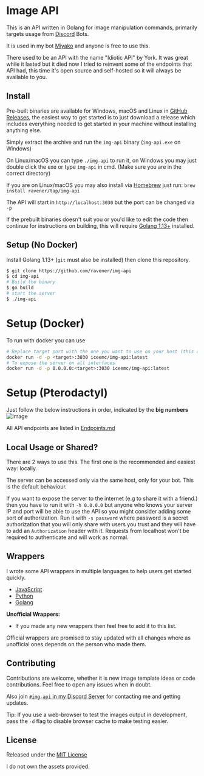 # Image API

This is an API written in Golang for image manipulation commands, primarily targets usage from [Discord](https://discord.com) Bots.

It is used in my bot [Miyako](https://github.com/ravener/miyako) and anyone is free to use this.

There used to be an API with the name "Idiotic API" by York. It was great while it lasted but it died now I tried to reinvent some of the endpoints that API had, this time it's open source and self-hosted so it will always be available to you.

## Install
Pre-built binaries are available for Windows, macOS and Linux in [GitHub Releases](https://github.com/ravener/img-api/releases), the easiest way to get started is to just download a release which includes everything needed to get started in your machine without installing anything else.

Simply extract the archive and run the `img-api` binary (`img-api.exe` on Windows)

On Linux/macOS you can type `./img-api` to run it, on Windows you may just double click the exe or type `img-api` in cmd. (Make sure you are in the correct directory)

If you are on Linux/macOS you may also install via [Homebrew](https://brew.sh) just run: `brew install ravener/tap/img-api`

The API will start in `http://localhost:3030` but the port can be changed via `-p`

If the prebuilt binaries doesn't suit you or you'd like to edit the code then continue for instructions on building, this will require [Golang 1.13+](https://golang.org) installed.

## Setup (No Docker)
Install Golang 1.13+ (`git` must also be installed) then clone this repository.
```sh
$ git clone https://github.com/ravener/img-api
$ cd img-api
# Build the binary
$ go build
# start the server
$ ./img-api
```

# Setup (Docker)
To run with docker you can use
```sh
# Replace target port with the one you want to use on your host (this only exposes it locally)
docker run -d -p <target>:3030 iceemc/img-api:latest
# To expose the server on all interfaces
docker run -d -p 0.0.0.0:<target>:3030 iceemc/img-api:latest
```

# Setup (Pterodactyl)
Just follow the below instructions in order, indicated by the **big numbers**
![image](https://user-images.githubusercontent.com/30955604/116635544-0fe1a280-a92d-11eb-9837-8b03f1dd333f.png)


All API endpoints are listed in [Endpoints.md](Endpoints.md)

## Local Usage or Shared?
There are 2 ways to use this. The first one is the recommended and easiest way: locally.

The server can be accessed only via the same host, only for your bot. This is the default behaviour.

If you want to expose the server to the internet (e.g to share it with a friend.) then you have to run it with `-h 0.0.0.0` but anyone who knows your server IP and port will be able to use the API so you might consider adding some sort of authorization. Run it with `-s password` where password is a secret authorization that you will only share with users you trust and they will have to add an `Authorization` header with it. Requests from localhost won't be required to authenticate and will work as normal.

## Wrappers
I wrote some API wrappers in multiple languages to help users get started quickly.

- [JavaScript](https://github.com/ravener/img-api.js)
- [Python](https://github.com/ravener/img-api.py)
- [Golang](https://github.com/ravener/img-api-go)

**Unofficial Wrappers:**
- If you made any new wrappers then feel free to add it to this list.

Official wrappers are promised to stay updated with all changes where as unofficial ones depends on the person who made them.

## Contributing
Contributions are welcome, whether it is new image template ideas or code contributions. Feel free to open any issues when in doubt.

Also join [`#img-api` in my Discord Server](https://discord.gg/wpE3Nfp) for contacting me and getting updates.

Tip: If you use a web-browser to test the images output in development, pass the `-d` flag to disable browser cache to make testing easier.

## License
Released under the [MIT License](LICENSE)

I do not own the assets provided.
